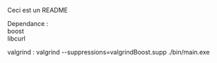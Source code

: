 Ceci est un README 

Dependance :  
boost  
libcurl  


valgrind : 
valgrind --suppressions=valgrindBoost.supp ./bin/main.exe 
 
